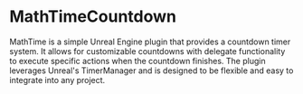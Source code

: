 # MathTimeCountdown
MathTime is a simple Unreal Engine plugin that provides a countdown timer system. It allows for customizable countdowns with delegate functionality to execute specific actions when the countdown finishes. The plugin leverages Unreal's TimerManager and is designed to be flexible and easy to integrate into any project.
